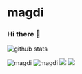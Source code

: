 # magdi
### Hi there 👋

![github stats](https://github-readme-stats.vercel.app/api?username=coeur85&show_icons=true&line_height=30)

 <img src="https://komarev.com/ghpvc/?username=coeur85&label=Profile%20views&color=EB984E&style=flat" alt="magdi" />
 <img src="http://github-profile-summary-cards.vercel.app/api/cards/profile-details?username=coeur85&theme=vision_friendly_dark" alt="magdi" />




<img src="http://github-profile-summary-cards.vercel.app/api/cards/repos-per-language?username=coeur85&theme=vision_friendly_dark " />
<img src="http://github-profile-summary-cards.vercel.app/api/cards/most-commit-language?username=coeur85&theme=vision_friendly_dark" />

